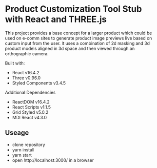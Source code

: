 # Product Customization Tool Stub with React and THREE.js

This project provides a base concept for a larger product which could be used
on e-comm sites to generate product image previews live based on custom input
from the user. It uses a combination of 2d masking and 3d product models aligned
in 3d space and then viewed through an orthographic camera.

Built with:
* React v16.4.2
* Three v0.96.0
* Styled Components v3.4.5

Additional Dependencies
* ReactDOM v16.4.2
* React Scripts v1.1.5
* Grid Styled v5.0.2
* MDI React v4.3.0

## Useage

* clone repository
* yarn install
* yarn start
* open http://localhost:3000/ in a browser
